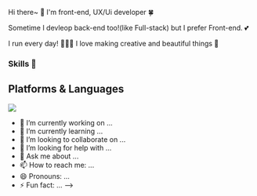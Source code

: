 Hi there~ 👋 I'm front-end, UX/Ui developer 🍀

Sometime I devleop back-end too!(like Full-stack) but I prefer Front-end. 💕

I run every day! 🏃🏻‍♀️
I love making creative and beautiful things 🦄

### Skills 💪

## Platforms & Languages
<img src="https://img.shields.io/badge/JavaScript-F7DF1E?style=flat-square&logo=JavaScript&logoColor=white"/>


- 🔭 I’m currently working on ...
- 🌱 I’m currently learning ...
- 👯 I’m looking to collaborate on ...
- 🤔 I’m looking for help with ...
- 💬 Ask me about ...
- 📫 How to reach me: ...
- 😄 Pronouns: ...
- ⚡ Fun fact: ...
-->
